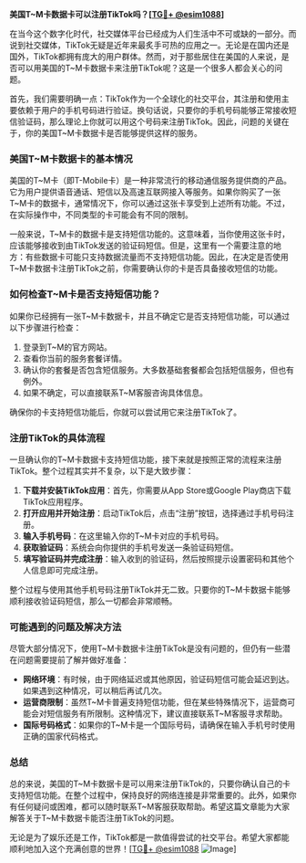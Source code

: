 **美国T~M卡数据卡可以注册TikTok吗？[[TG💪+ @esim1088](https://t.me/s/esim1088)]**

在当今这个数字化时代，社交媒体平台已经成为人们生活中不可或缺的一部分。而说到社交媒体，TikTok无疑是近年来最炙手可热的应用之一。无论是在国内还是国外，TikTok都拥有庞大的用户群体。然而，对于那些居住在美国的人来说，是否可以用美国的T~M卡数据卡来注册TikTok呢？这是一个很多人都会关心的问题。

首先，我们需要明确一点：TikTok作为一个全球化的社交平台，其注册和使用主要依赖于用户的手机号码进行验证。换句话说，只要你的手机号码能够正常接收短信验证码，那么理论上你就可以用这个号码来注册TikTok。因此，问题的关键在于，你的美国T~M卡数据卡是否能够提供这样的服务。

### 美国T~M卡数据卡的基本情况

美国的T~M卡（即T-Mobile卡）是一种非常流行的移动通信服务提供商的产品。它为用户提供语音通话、短信以及高速互联网接入等服务。如果你购买了一张T~M卡的数据卡，通常情况下，你可以通过这张卡享受到上述所有功能。不过，在实际操作中，不同类型的卡可能会有不同的限制。

一般来说，T~M卡的数据卡是支持短信功能的。这意味着，当你使用这张卡时，应该能够接收到由TikTok发送的验证码短信。但是，这里有一个需要注意的地方：有些数据卡可能只支持数据流量而不支持短信功能。因此，在决定是否使用T~M卡数据卡注册TikTok之前，你需要确认你的卡是否具备接收短信的功能。

### 如何检查T~M卡是否支持短信功能？

如果你已经拥有一张T~M卡数据卡，并且不确定它是否支持短信功能，可以通过以下步骤进行检查：

1. 登录到T~M的官方网站。
2. 查看你当前的服务套餐详情。
3. 确认你的套餐是否包含短信服务。大多数基础套餐都会包括短信服务，但也有例外。
4. 如果不确定，可以直接联系T~M客服咨询具体信息。

确保你的卡支持短信功能后，你就可以尝试用它来注册TikTok了。

### 注册TikTok的具体流程

一旦确认你的T~M卡数据卡支持短信功能，接下来就是按照正常的流程来注册TikTok。整个过程其实并不复杂，以下是大致步骤：

1. **下载并安装TikTok应用**：首先，你需要从App Store或Google Play商店下载TikTok应用程序。
2. **打开应用并开始注册**：启动TikTok后，点击“注册”按钮，选择通过手机号码注册。
3. **输入手机号码**：在这里输入你的T~M卡对应的手机号码。
4. **获取验证码**：系统会向你提供的手机号发送一条验证码短信。
5. **填写验证码并完成注册**：输入收到的验证码，然后按照提示设置密码和其他个人信息即可完成注册。

整个过程与使用其他手机号码注册TikTok并无二致。只要你的T~M卡数据卡能够顺利接收验证码短信，那么一切都会非常顺畅。

### 可能遇到的问题及解决方法

尽管大部分情况下，使用T~M卡数据卡注册TikTok是没有问题的，但仍有一些潜在问题需要提前了解并做好准备：

- **网络环境**：有时候，由于网络延迟或其他原因，验证码短信可能会延迟到达。如果遇到这种情况，可以稍后再试几次。
- **运营商限制**：虽然T~M卡普遍支持短信功能，但在某些特殊情况下，运营商可能会对短信服务有所限制。这种情况下，建议直接联系T~M客服寻求帮助。
- **国际号码格式**：如果你的T~M卡是一个国际号码，请确保在输入手机号时使用正确的国家代码格式。

### 总结

总的来说，美国的T~M卡数据卡是可以用来注册TikTok的，只要你确认自己的卡支持短信功能。在整个过程中，保持良好的网络连接是非常重要的。此外，如果你有任何疑问或困难，都可以随时联系T~M客服获取帮助。希望这篇文章能为大家解答关于T~M卡数据卡能否注册TikTok的问题。

无论是为了娱乐还是工作，TikTok都是一款值得尝试的社交平台。希望大家都能顺利地加入这个充满创意的世界！[[TG💪+ @esim1088](https://t.me/s/esim1088) ![Image](https://i.postimg.cc/4NQfJmqS/Snipaste-2025-05-13-00-14-12.png)]